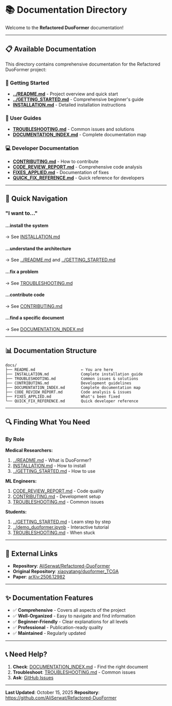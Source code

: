 # 📚 Documentation Directory

Welcome to the **Refactored DuoFormer** documentation!

---

## 📋 Available Documentation

This directory contains comprehensive documentation for the Refactored DuoFormer project:

### 🚀 Getting Started
- **[../README.md](../README.md)** - Project overview and quick start
- **[../GETTING_STARTED.md](../GETTING_STARTED.md)** - Comprehensive beginner's guide
- **[INSTALLATION.md](INSTALLATION.md)** - Detailed installation instructions

### 🔧 User Guides
- **[TROUBLESHOOTING.md](TROUBLESHOOTING.md)** - Common issues and solutions
- **[DOCUMENTATION_INDEX.md](DOCUMENTATION_INDEX.md)** - Complete documentation map

### 💻 Developer Documentation
- **[CONTRIBUTING.md](CONTRIBUTING.md)** - How to contribute
- **[CODE_REVIEW_REPORT.md](CODE_REVIEW_REPORT.md)** - Comprehensive code analysis
- **[FIXES_APPLIED.md](FIXES_APPLIED.md)** - Documentation of fixes
- **[QUICK_FIX_REFERENCE.md](QUICK_FIX_REFERENCE.md)** - Quick reference for developers

---

## 🎯 Quick Navigation

### "I want to..."

#### **...install the system**
→ See [INSTALLATION.md](INSTALLATION.md)

#### **...understand the architecture**
→ See [../README.md](../README.md) and [../GETTING_STARTED.md](../GETTING_STARTED.md)

#### **...fix a problem**
→ See [TROUBLESHOOTING.md](TROUBLESHOOTING.md)

#### **...contribute code**
→ See [CONTRIBUTING.md](CONTRIBUTING.md)

#### **...find a specific document**
→ See [DOCUMENTATION_INDEX.md](DOCUMENTATION_INDEX.md)

---

## 📊 Documentation Structure

```
docs/
├── README.md                    ← You are here
├── INSTALLATION.md              Complete installation guide
├── TROUBLESHOOTING.md           Common issues & solutions
├── CONTRIBUTING.md              Development guidelines
├── DOCUMENTATION_INDEX.md       Complete documentation map
├── CODE_REVIEW_REPORT.md        Code analysis & issues
├── FIXES_APPLIED.md             What's been fixed
└── QUICK_FIX_REFERENCE.md       Quick developer reference
```

---

## 🔍 Finding What You Need

### By Role

**Medical Researchers:**
1. [../README.md](../README.md) - What is DuoFormer?
2. [INSTALLATION.md](INSTALLATION.md) - How to install
3. [../GETTING_STARTED.md](../GETTING_STARTED.md) - How to use

**ML Engineers:**
1. [CODE_REVIEW_REPORT.md](CODE_REVIEW_REPORT.md) - Code quality
2. [CONTRIBUTING.md](CONTRIBUTING.md) - Development setup
3. [TROUBLESHOOTING.md](TROUBLESHOOTING.md) - Common issues

**Students:**
1. [../GETTING_STARTED.md](../GETTING_STARTED.md) - Learn step by step
2. [../demo_duoformer.ipynb](../demo_duoformer.ipynb) - Interactive tutorial
3. [TROUBLESHOOTING.md](TROUBLESHOOTING.md) - When stuck

---

## 📱 External Links

- **Repository**: [AliSerwat/Refactored-DuoFormer](https://github.com/AliSerwat/Refactored-DuoFormer)
- **Original Repository**: [xiaoyatang/duoformer_TCGA](https://github.com/xiaoyatang/duoformer_TCGA)
- **Paper**: [arXiv:2506.12982](https://arxiv.org/abs/2506.12982)

---

## ✨ Documentation Features

- ✅ **Comprehensive** - Covers all aspects of the project
- ✅ **Well-Organized** - Easy to navigate and find information
- ✅ **Beginner-Friendly** - Clear explanations for all levels
- ✅ **Professional** - Publication-ready quality
- ✅ **Maintained** - Regularly updated

---

## 📞 Need Help?

1. **Check**: [DOCUMENTATION_INDEX.md](DOCUMENTATION_INDEX.md) - Find the right document
2. **Troubleshoot**: [TROUBLESHOOTING.md](TROUBLESHOOTING.md) - Common issues
3. **Ask**: [GitHub Issues](https://github.com/AliSerwat/Refactored-DuoFormer/issues)

---

**Last Updated**: October 15, 2025
**Repository**: https://github.com/AliSerwat/Refactored-DuoFormer

